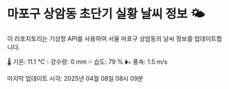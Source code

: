 
# 마포구 상암동 초단기 실황 날씨 정보 🌤️

이 리포지토리는 기상청 API를 사용하여 서울 마포구 상암동의 날씨 정보를 업데이트합니다. 

🌡️ 기온: 11.1 ℃
💧 강수량: 0 mm
💦 습도: 79 %
🌬️ 풍속: 1.5 m/s

마지막 업데이트 시각: 2025년 04월 08일 08시 09분    
